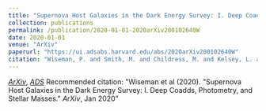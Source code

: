 ```yaml
---
title: "Supernova Host Galaxies in the Dark Energy Survey: I. Deep Coadds, Photometry, and Stellar Masses"
collection: publications
permalink: /publication/2020-01-01-2020arXiv200102640W
date: 2020-01-01
venue: "ArXiv"
paperurl: "https://ui.adsabs.harvard.edu/abs/2020arXiv200102640W"
citation: "Wiseman, P. and Smith, M. and Childress, M. and Kelsey, L. and M\oller, A. and Gupta, R.~R. and Swann, E. and Angus, C.~R. and Brout, D. and Davis, T.~M. and Foley, R.~J. and Frohmaier, C. and Galbany, L. and Guti\'errez, C.~P. and Kessler, R. and Lewis, G.~F. and Lidman, C. and Macaulay, E. and Nichol, R.~C. and Pursiainen, M. and Sako, M. and Scolnic, D. and Sommer, N.~E. and Sullivan, M. and Tucker, B.~E. and Abbott, T.~M.~C. and Aguena, M. and Allam, S. and Avila, S. and Bertin, E. and Brooks, D. and Buckley-Geer, E. and Burke, D.~L. and Carnero Rosell, A. and Carrasco Kind, M. and da Costa, L.~N. and De Vicente, J. and Desai, S. and Diehl, H.~T. and Doel, P. and Eifler, T.~F. and Everett, S. and Fosalba, P. and Frieman, J. and Garc\'\ia-Bellido, J. and Gaztanaga, E. and Gerdes, D.~W. and Gruendl, R.~A. and Gschwend, J. and Hartley, W.~G. and Hinton, S.~R. and Hollowood, D.~L. and James, D.~J. and Kuehn, K. and Kuropatkin, N. and Lima, M. and Maia, M.~A.~G. and March, M. and Martini, P. and Melchior, P. and Menanteau, F. and Miquel, R. and Ogando, R.~L.~C. and Paz-Chinch\'on, F. and Plazas, A.~A. and Romer, A.~K. and Roodman, A. and Sanchez, E. and Scarpine, V. and Serrano, S. and Suchyta, E. and Swanson, M.~E.~C. and Tarle, G. and Thomas, D. and Tucker, D.~L. and Varga, T.~N. and Walker, A.~R. and Wilkinson, R.. &quot;Supernova Host Galaxies in the Dark Energy Survey: I. Deep Coadds, Photometry, and Stellar Masses.&quot; <i>ArXiv</i>, Jan 2020"
---
```


[*ArXiv*](https://arxiv.org/abs/2001.02640), [*ADS*](https://ui.adsabs.harvard.edu/abs/2020arXiv200102640W)
Recommended citation: "Wiseman et al (2020). &quot;Supernova Host Galaxies in the Dark Energy Survey: I. Deep Coadds, Photometry, and Stellar Masses.&quot; <i>ArXiv</i>, Jan 2020"

